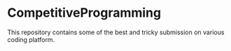 # CompetitiveProgramming
This repository contains some of the best and tricky submission on various coding platform.
